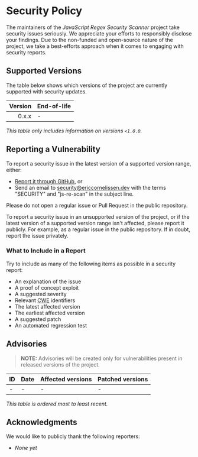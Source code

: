 <!-- SPDX-License-Identifier: CC0-1.0 -->

# Security Policy

The maintainers of the _JavaScript Regex Security Scanner_ project take security
issues seriously. We appreciate your efforts to responsibly disclose your
findings. Due to the non-funded and open-source nature of the project, we take a
best-efforts approach when it comes to engaging with security reports.

## Supported Versions

The table below shows which versions of the project are currently supported
with security updates.

| Version | End-of-life |
| ------: | :---------- |
|   0.x.x | -           |

_This table only includes information on versions `<1.0.0`._

## Reporting a Vulnerability

To report a security issue in the latest version of a supported version range,
either:

- [Report it through GitHub][new github advisory], or
- Send an email to [security@ericcornelissen.dev] with the terms "SECURITY" and
  "js-re-scan" in the subject line.

Please do not open a regular issue or Pull Request in the public repository.

To report a security issue in an unsupported version of the project, or if the
latest version of a supported version range isn't affected, please report it
publicly. For example, as a regular issue in the public repository. If in doubt,
report the issue privately.

[new github advisory]: https://github.com/ericcornelissen/js-regex-security-scanner/security/advisories/new
[security@ericcornelissen.dev]: mailto:security@ericcornelissen.dev?subject=SECURITY%20%28js-re-scan%29

### What to Include in a Report

Try to include as many of the following items as possible in a security report:

- An explanation of the issue
- A proof of concept exploit
- A suggested severity
- Relevant [CWE] identifiers
- The latest affected version
- The earliest affected version
- A suggested patch
- An automated regression test

[cwe]: https://cwe.mitre.org/

## Advisories

> **NOTE:** Advisories will be created only for vulnerabilities present in
> released versions of the project.

| ID               | Date       | Affected versions | Patched versions |
| :--------------- | :--------- | :---------------- | :--------------- |
| -                | -          | -                 | -                |

_This table is ordered most to least recent._

## Acknowledgments

We would like to publicly thank the following reporters:

- _None yet_
